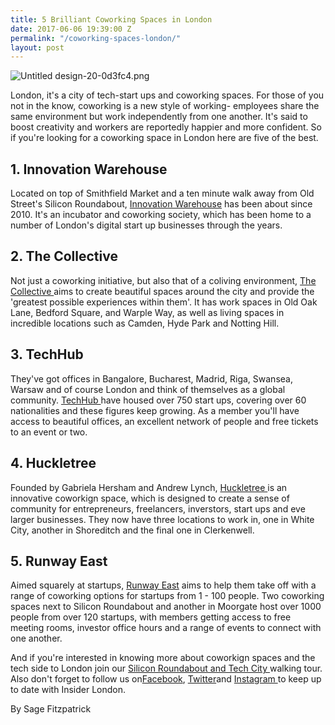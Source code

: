```yaml
---
title: 5 Brilliant Coworking Spaces in London
date: 2017-06-06 19:39:00 Z
permalink: "/coworking-spaces-london/"
layout: post
---
```


![Untitled design-20-0d3fc4.png](/uploads/Untitled%20design-20-0d3fc4.png)

London, it's a city of tech-start ups and coworking spaces. For those of you not in the know, coworking is a new style of working- employees share the same environment but work independently from one another. It's said to boost creativity and workers are reportedly happier and more confident. So if you're looking for a coworking space in London here are five of the best.

## 1. Innovation Warehouse
Located on top of Smithfield Market and a ten minute walk away from Old Street's Silicon Roundabout, [Innovation Warehouse](http://www.innovationwarehouse.org) has been about since 2010. It's an incubator and coworking society, which has been home to a number of London's digital start up businesses through the years. 

## 2. The Collective
Not just a coworking initiative, but also that of a coliving environment, [The Collective ](https://www.thecollective.co.uk)aims to create beautiful spaces around the city and provide the 'greatest possible experiences within them'. It has work spaces in Old Oak Lane, Bedford Square, and Warple Way, as well as living spaces in incredible locations such as Camden, Hyde Park and Notting Hill. 

## 3. TechHub
They've got offices in Bangalore, Bucharest, Madrid, Riga, Swansea, Warsaw and of course London and think of themselves as a global community. [TechHub ](https://www.techhub.com/about-us/)have housed over 750 start ups, covering over 60 nationalities and these figures keep growing. As a member you'll have access to beautiful offices, an excellent network of people and free tickets to an event or two. 

## 4. Huckletree
Founded by Gabriela Hersham and Andrew Lynch, [Huckletree ](https://www.huckletree.com)is an innovative coworkign space, which is designed to create a sense of community for entrepreneurs, freelancers, inverstors, start ups and eve larger businesses. They now have three locations to work in, one in White City, another in Shoreditch and the final one in Clerkenwell. 

## 5. Runway East 
Aimed squarely at startups, [Runway East](https://runwayea.st) aims to help them take off with a range of coworking options for startups from 1 - 100 people. Two coworking spaces next to Silicon Roundabout and another in Moorgate host over 1000 people from over 120 startups, with members getting access to free meeting rooms, investor office hours and a range of events to connect with one another. 

And if you're interested in knowing more about coworkign spaces and the tech side to London join our [Silicon Roundabout and Tech City ](http://www.insider-london.co.uk/tours/silicon-roundabout-and-tech-city-tour/)walking tour. Also don't forget to follow us on[Facebook](http://facebook.com/insiderlondon/?fref=ts), [Twitter](https://twitter.com/insiderlondon)and [Instagram ](https://www.instagram.com/insiderlondontours/)to keep up to date with Insider London.

By Sage Fitzpatrick